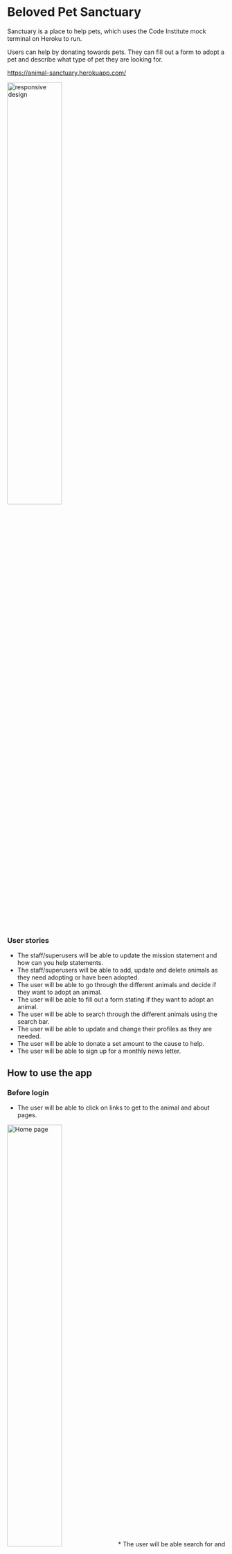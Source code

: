 # Beloved Pet Sanctuary
Sanctuary is a place to help pets, which uses the Code Institute mock terminal on Heroku to run. 

Users can help by donating towards pets. They can fill out a form to adopt a pet and describe
what type of pet they are looking for.

https://animal-sanctuary.herokuapp.com/

<img src="https://user-images.githubusercontent.com/98415901/223212804-fc436b06-0840-4a50-a8a8-d38cd3bb94f3.JPG" width=50% alt="responsive design">

### User stories
 * The staff/superusers will be able to update the mission statement and how can you help statements. 
 * The staff/superusers will be able to add, update and delete animals as they need adopting or have been adopted.
 * The user will be able to go through the different animals and decide if they want to adopt an animal.
 * The user will be able to fill out a form stating if they want to adopt an animal.
 * The user will be able to search through the different animals using the search bar.
 * The user will be able to update and change their profiles as they are needed. 
 * The user will be able to donate a set amount to the cause to help. 
 * The user will be able to sign up for a monthly news letter.


## How to use the app
### Before login
 * The user will be able to click on links to get to the animal and about pages. 
 <img src="https://user-images.githubusercontent.com/98415901/223218511-bed34c7e-0dee-4703-901d-31d6f00dc3d5.JPG" width=50% alt="Home page">
 * The user will be able search for and look at all the animals.
 <img src="https://user-images.githubusercontent.com/98415901/223218009-fab22264-c432-4182-92dc-d037687bdf0f.JPG" width=50% alt="Image of the animals page">
 * The user will be able to read the mission statements and how can you help statements
 * The user will be able to donate a choosen amount by pressing on the link.
<img src="https://user-images.githubusercontent.com/98415901/223218621-d4c29ec5-33c9-42fe-9adf-745c7e2b19d0.JPG" width=50% alt="Image of the animals page">
<img src="https://user-images.githubusercontent.com/98415901/223218766-a15ce38c-7d07-4379-bf7b-b9391db2c5cf.JPG" width=50% alt="Image of the animals page">
 * Once the user has made a payment they will get a thank you note.
<img src="https://user-images.githubusercontent.com/98415901/223218900-f17e350c-a2ac-4e6f-8c51-e10346a58512.JPG" width=50% alt="Image of the animals page">
 * The user will be able to click on the animals to find out more information
 <img src="https://user-images.githubusercontent.com/98415901/223218086-46e80fe7-91aa-45cf-a288-5d8985aa36ef.JPG" width=50% alt="Facebook page">

### Signing up, login, logout
 * The user is able to go to the sign up form, login and logout by going to Profile in the nav link. 
<img src="https://user-images.githubusercontent.com/98415901/223219808-5c559700-00f2-47f5-b0fe-1d36fe0e6206.JPG" width=50% alt="Facebook page">

### When the user is logged in 
 * The user is able to fill out and update their profile. 
 * The user will be able to send and adoptiong form email.

<img src="https://user-images.githubusercontent.com/98415901/223216941-8b73df80-a57e-455a-bad4-f6f7b0c4be43.jpg" width=50% alt="Facebook page">
<img src="https://user-images.githubusercontent.com/98415901/223220097-e538c814-a6e3-4e17-8ead-399514ff02fb.JPG" width=50% alt="Email form">


### Facebook page
 * I used a mockup facebook page to show an example of the facebook page. I used krita to design it. 

<img src="https://user-images.githubusercontent.com/98415901/223216941-8b73df80-a57e-455a-bad4-f6f7b0c4be43.jpg" width=50% alt="Facebook page">

### Mailchimp
 * Used pop up link to link mailchimp to the website.
<img src="https://user-images.githubusercontent.com/98415901/223217264-629c6298-167b-48eb-a0e5-36920065b4e4.JPG" width=50% alt="Facebook page">

<img src="https://user-images.githubusercontent.com/98415901/223217350-757aec05-cae1-4d44-a292-2669729e9685.JPG" width=50% alt="Facebook page">

## Features

 ## Testing
 
 ### User story testing
 * The staff/superusers are able to update the mission statement and how can you help statements by logging in and clicking on the edit the statement link, which will take them to a new page where they can update the user story. 
 * The staff/superusers are able to add a new animal by going to the add me link in animals, update the animals by clicking on the know more link where they will then find a edit or delete button, which will take them to another page..
 * The user are able to go through the different animals and decide if they want to adopt an animal by clicking on the animal link.
 * The user are able to fill out a form stating if they want to adopt an animal, by clicking on the adoption link, logging in and filling out the form. This will send an email to the staff members.
 * The user are able to search through the different animals using the search bar at the top in the navbar.
 * The user are able to update and change their profiles by logging in clicking on profile and updating what is needed, then clicking Update Information to save the changes. 
 * The users are able to donate a set amount by clicking on donation and choosing what they want to donate. This will then take them to another page where they can fill in their card details, if successful it takes them to a thank you page. 
 * The user are able to sign up for a monthly news letter by clicking on the pop up and filling in their email.



## Bugs
### Solved Bugs
 * When searching for a type of animal it was not working. 
   * I fixed this by adding a search_animals views and url for search_animals.
 * When paying for a donation, the previous payment stayed in the bag/ 
   * I fixed this by adding: if 'bag' in request.session:
         del request.session['bag']
 * When signing up, there was a 500 error.
   * This was fixed by removing the phone_number link in profile as it was picking up 2 number. 
 * My custom 404 was not being picked up. 
   * This was fixed by removing the url and view handler and adding the 404.html to base template instead of the root directory.
 
### Remaining Bugs
 * There are no remaining bugs. 

### Validator Testing
 * By running my project through lighthouse in devtool, I confirmed that the colours and fonts are easy to read and accessible. 
 * CSS
   * No errors were found when running the css code through jigsaw W3C code validator
   * <img src="https://user-images.githubusercontent.com/98415901/223789281-36d0e7f6-731d-4e07-9407-7de02ba14e47.JPG" width=50% alt="CSS Validator">
 * HTML
   * No errors were found when running the html code through validator W3
   <img src="https://user-images.githubusercontent.com/98415901/223789180-888cd6c2-d6fb-4bc7-9655-e2d731f1e098.JPG" width=50% alt="HTML Validator">
* Python
  * Ran linter in gitpod, have long lines in settings which were imported when I installed django. 
  * Ran automated testing using tests.py = test_models
* Accessibility
  * By running my project through lighthouse in devtool, I confirmed that the colours and fonts are easy to read and accessible. 
  
<img src="https://user-images.githubusercontent.com/98415901/223768862-aa79ab9a-3f5a-4364-bae4-456131dca481.JPG" width=50% alt="Lighthouse">




## Deployment
This project was deployed early using Code Institute's mock terminal for Heroku
 #### Steps for early deployment:
  * Start by making a database using ElephantSQL. 
  * Then create a new Heroku app. 
  * Click on settings and Go to Convig Vars
  * Set Key to Port and Value to 8000. 
  * Then add my SECRET_KEY - same SECRET_KEY used on env.py
  * Add Stripe_secret_key and stripe_public_key to convig vars.
  * Then add DISABLE_COLLECTSTATIC for early deployment
  * Click on Deploy at top of page. 
  * Change Deployment method to GitHub. 
  * Connect to GitHub and add repository recipe. 
  * Check if manual deploy is on main otherwise set to main. 
  * Click on Deploy Branch
 #### Steps for final deployment:
  * Change Debug to False
  * git add . git commit -m and git push your code to github
  * Click on settings and Go to Convig Vars
  * Remove Disable_collectstatic
  * Go to Deploy at the top of your page. 
  * Once in Deploy go to the bottom and click on Deploy Branch. 
  * View you build log. 
  * Once the app has launched wait 30 seconds and open your app. 

## Credits
 * Code institute for the deployment terminal
 * Code institute Hello Django and Boutique Ado. 
 * https://docs.djangoproject.com
 * https://ordinarycoders.com/blog/article/django-messages-framework
 * https://learn.microsoft.com/en-us/aspnet/web-api/overview/testing-and-debugging/unit-testing-controllers-in-web-api
 * https://docs.djangoproject.com
 * https://learn.microsoft.com/en-us/aspnet/web-api/overview/testing-and-debugging/unit-testing-controllers-in-web-api
 * https://simpleisbetterthancomplex.com/tutorial/2016/08/03/how-to-paginate-with-django.html
 * https://getbootstrap.com/docs/5.2/getting-started/introduction/
 * Dom Vacchiano - Django tutorial for beginners/Django full stack
 * Images from https://unsplash.com/, pixabay.com, stock.adobe.com
 * Slackoverflow for css animation of messages
 * Followed clevertechie to update navbar. 
 * Used django-phonenumber-field.readthedocs.io
 * For stripe payment I followed dennis Ivy, Boutique Ado, Pretty Printed and Django road.
 * Codemy - Create a search bar.
